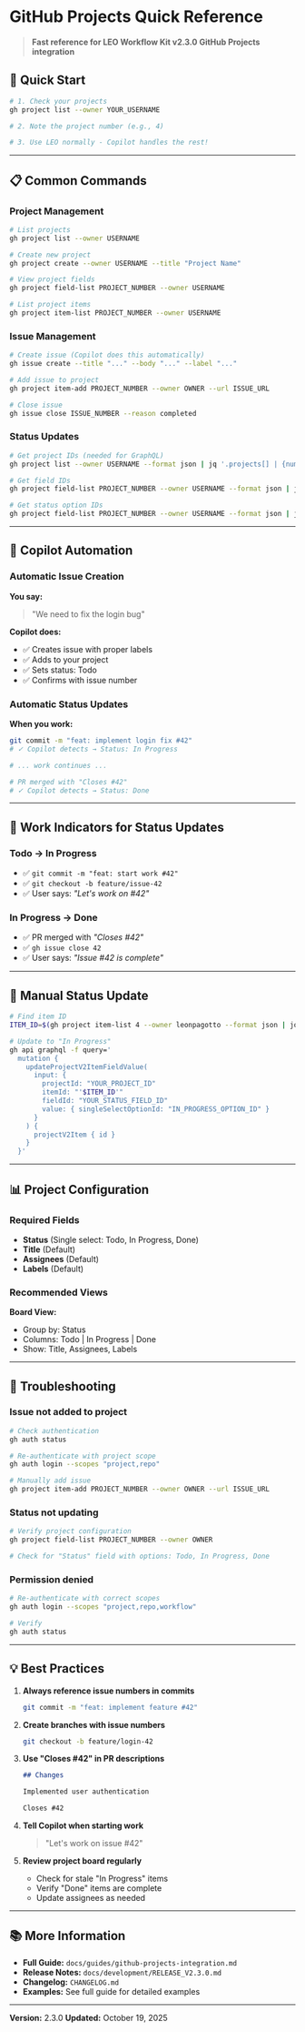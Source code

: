 # GitHub Projects Quick Reference

> **Fast reference for LEO Workflow Kit v2.3.0 GitHub Projects integration**

## 🚀 Quick Start

```bash
# 1. Check your projects
gh project list --owner YOUR_USERNAME

# 2. Note the project number (e.g., 4)

# 3. Use LEO normally - Copilot handles the rest!
```

---

## 📋 Common Commands

### Project Management

```bash
# List projects
gh project list --owner USERNAME

# Create new project
gh project create --owner USERNAME --title "Project Name"

# View project fields
gh project field-list PROJECT_NUMBER --owner USERNAME

# List project items
gh project item-list PROJECT_NUMBER --owner USERNAME
```

### Issue Management

```bash
# Create issue (Copilot does this automatically)
gh issue create --title "..." --body "..." --label "..."

# Add issue to project
gh project item-add PROJECT_NUMBER --owner OWNER --url ISSUE_URL

# Close issue
gh issue close ISSUE_NUMBER --reason completed
```

### Status Updates

```bash
# Get project IDs (needed for GraphQL)
gh project list --owner USERNAME --format json | jq '.projects[] | {number, id}'

# Get field IDs
gh project field-list PROJECT_NUMBER --owner USERNAME --format json | jq '.fields[] | {name, id}'

# Get status option IDs
gh project field-list PROJECT_NUMBER --owner USERNAME --format json | jq '.fields[] | select(.name=="Status") | .options'
```

---

## 🤖 Copilot Automation

### Automatic Issue Creation

**You say:**

> "We need to fix the login bug"

**Copilot does:**

- ✅ Creates issue with proper labels
- ✅ Adds to your project
- ✅ Sets status: Todo
- ✅ Confirms with issue number

### Automatic Status Updates

**When you work:**

```bash
git commit -m "feat: implement login fix #42"
# ✓ Copilot detects → Status: In Progress

# ... work continues ...

# PR merged with "Closes #42"
# ✓ Copilot detects → Status: Done
```

---

## 🎯 Work Indicators for Status Updates

### Todo → In Progress

- ✅ `git commit -m "feat: start work #42"`
- ✅ `git checkout -b feature/issue-42`
- ✅ User says: _"Let's work on #42"_

### In Progress → Done

- ✅ PR merged with _"Closes #42"_
- ✅ `gh issue close 42`
- ✅ User says: _"Issue #42 is complete"_

---

## 🔧 Manual Status Update

```bash
# Find item ID
ITEM_ID=$(gh project item-list 4 --owner leonpagotto --format json | jq -r '.items[] | select(.content.number==42) | .id')

# Update to "In Progress"
gh api graphql -f query='
  mutation {
    updateProjectV2ItemFieldValue(
      input: {
        projectId: "YOUR_PROJECT_ID"
        itemId: "'$ITEM_ID'"
        fieldId: "YOUR_STATUS_FIELD_ID"
        value: { singleSelectOptionId: "IN_PROGRESS_OPTION_ID" }
      }
    ) {
      projectV2Item { id }
    }
  }'
```

---

## 📊 Project Configuration

### Required Fields

- **Status** (Single select: Todo, In Progress, Done)
- **Title** (Default)
- **Assignees** (Default)
- **Labels** (Default)

### Recommended Views

**Board View:**

- Group by: Status
- Columns: Todo | In Progress | Done
- Show: Title, Assignees, Labels

---

## 🐛 Troubleshooting

### Issue not added to project

```bash
# Check authentication
gh auth status

# Re-authenticate with project scope
gh auth login --scopes "project,repo"

# Manually add issue
gh project item-add PROJECT_NUMBER --owner OWNER --url ISSUE_URL
```

### Status not updating

```bash
# Verify project configuration
gh project field-list PROJECT_NUMBER --owner OWNER

# Check for "Status" field with options: Todo, In Progress, Done
```

### Permission denied

```bash
# Re-authenticate with correct scopes
gh auth login --scopes "project,repo,workflow"

# Verify
gh auth status
```

---

## 💡 Best Practices

1. **Always reference issue numbers in commits**

   ```bash
   git commit -m "feat: implement feature #42"
   ```

2. **Create branches with issue numbers**

   ```bash
   git checkout -b feature/login-42
   ```

3. **Use "Closes #42" in PR descriptions**

   ```markdown
   ## Changes

   Implemented user authentication

   Closes #42
   ```

4. **Tell Copilot when starting work**

   > "Let's work on issue #42"

5. **Review project board regularly**
   - Check for stale "In Progress" items
   - Verify "Done" items are complete
   - Update assignees as needed

---

## 📚 More Information

- **Full Guide:** `docs/guides/github-projects-integration.md`
- **Release Notes:** `docs/development/RELEASE_V2.3.0.md`
- **Changelog:** `CHANGELOG.md`
- **Examples:** See full guide for detailed examples

---

**Version:** 2.3.0
**Updated:** October 19, 2025
